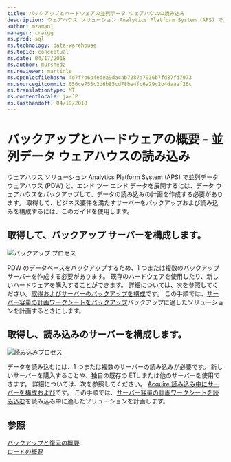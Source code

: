 ```yaml
---
title: バックアップとハードウェアの並列データ ウェアハウスの読み込み
description: ウェアハウス ソリューション Analytics Platform System (APS) で並列データ ウェアハウス (PDW) と、エンド ツー エンド データを展開するには、データ ウェアハウスをバックアップして、データの読み込みの計画を作成する必要があります。 取得して、ビジネス要件を満たすサーバーをバックアップおよび読み込みを構成するには、このガイドを使用します。
author: mzaman1
manager: craigg
ms.prod: sql
ms.technology: data-warehouse
ms.topic: conceptual
ms.date: 04/17/2018
ms.author: murshedz
ms.reviewer: martinle
ms.openlocfilehash: 4d7f7b6b4edea9dacab7287a7936b7fd87fd7973
ms.sourcegitcommit: 056ce753c2d6b85cd78be4fc6a29c2b4daaaf26c
ms.translationtype: MT
ms.contentlocale: ja-JP
ms.lasthandoff: 04/19/2018
---
```

# <a name="backup-and-loading-hardware-overview---parallel-data-warehouse"></a>バックアップとハードウェアの概要 - 並列データ ウェアハウスの読み込み
ウェアハウス ソリューション Analytics Platform System (APS) で並列データ ウェアハウス (PDW) と、エンド ツー エンド データを展開するには、データ ウェアハウスをバックアップして、データの読み込みの計画を作成する必要があります。 取得して、ビジネス要件を満たすサーバーをバックアップおよび読み込みを構成するには、このガイドを使用します。  
  
## <a name="acquire-and-configure-backup-servers"></a>取得して、バックアップ サーバーを構成します。  
![バックアップ プロセス](media/backup-process.png "バックアップ プロセス")  
  
PDW のデータベースをバックアップするため、1 つまたは複数のバックアップ サーバーを作成する必要があります。 既存のハードウェアを使用したり、新しいハードウェアを購入することができます。 詳細については、次を参照してください。[取得およびサーバーのバックアップを構成](acquire-and-configure-backup-server.md)です。 この手順では、[サーバー容量の計画ワークシートをバックアップ](backup-capacity-planning-worksheet.md)バックアップに適したソリューションを計画するときにします。  
  
## <a name="acquire-and-configure-loading-servers"></a>取得し、読み込みのサーバーを構成します。  
![読み込みプロセス](media/loading-process.png "読み込みプロセス")  
  
データを読み込むには、1 つまたは複数のサーバーの読み込みが必要です。 新しいサーバーを購入することや、独自の既存の ETL または他のサーバーを使用できます。 詳細については、次を参照してください。 [Acquire 読み込み中にサーバーを構成および](acquire-and-configure-loading-server.md)です。 この手順では、[サーバー容量の計画ワークシートを読み込む](loading-server-capacity-planning-worksheet.md)を読み込み中に適したソリューションを計画します。  
  
## <a name="see-also"></a>参照  
[バックアップと復元の概要](backup-and-restore-overview.md)  
[ロードの概要](load-overview.md)  
  
